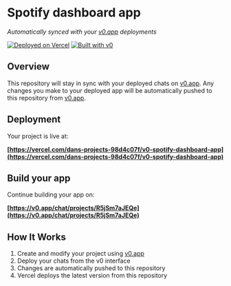 # Spotify dashboard app

*Automatically synced with your [v0.app](https://v0.app) deployments*

[![Deployed on Vercel](https://img.shields.io/badge/Deployed%20on-Vercel-black?style=for-the-badge&logo=vercel)](https://vercel.com/dans-projects-98d4c07f/v0-spotify-dashboard-app)
[![Built with v0](https://img.shields.io/badge/Built%20with-v0.app-black?style=for-the-badge)](https://v0.app/chat/projects/R5jSm7aJEQe)

## Overview

This repository will stay in sync with your deployed chats on [v0.app](https://v0.app).
Any changes you make to your deployed app will be automatically pushed to this repository from [v0.app](https://v0.app).

## Deployment

Your project is live at:

**[https://vercel.com/dans-projects-98d4c07f/v0-spotify-dashboard-app](https://vercel.com/dans-projects-98d4c07f/v0-spotify-dashboard-app)**

## Build your app

Continue building your app on:

**[https://v0.app/chat/projects/R5jSm7aJEQe](https://v0.app/chat/projects/R5jSm7aJEQe)**

## How It Works

1. Create and modify your project using [v0.app](https://v0.app)
2. Deploy your chats from the v0 interface
3. Changes are automatically pushed to this repository
4. Vercel deploys the latest version from this repository